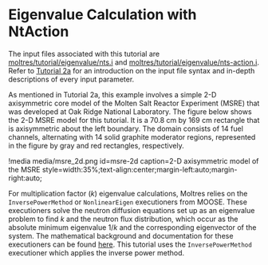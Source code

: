 # Eigenvalue Calculation with NtAction

The input files associated with this tutorial are
[moltres/tutorial/eigenvalue/nts.i](https://github.com/arfc/moltres/blob/devel/tutorial/eigenvalue/nts.i) and
[moltres/tutorial/eigenvalue/nts-action.i](https://github.com/arfc/moltres/blob/devel/tutorial/eigenvalue/nts-action.i).
Refer to [Tutorial 2a](getting_started/input_syntax.md) for an introduction on the input file
syntax and in-depth descriptions of every input parameter.

As mentioned in Tutorial 2a, this example involves a simple 2-D axisymmetric core model of the
Molten Salt Reactor Experiment (MSRE) that was developed at Oak Ridge National Laboratory. The
figure below shows the 2-D MSRE model for this tutorial. It is a 70.8 cm by 169 cm rectangle that
is axisymmetric about the left boundary. The domain consists of 14 fuel channels, alternating with
14 solid graphite moderator regions, represented in the figure by gray and red rectangles,
respectively.

!media media/msre_2d.png
       id=msre-2d
       caption=2-D axisymmetric model of the MSRE
       style=width:35%;text-align:center;margin-left:auto;margin-right:auto;

For multiplication factor ($k$) eigenvalue calculations, Moltres relies on the
`InversePowerMethod` or `NonlinearEigen` executioners from MOOSE. These executioners solve the
neutron diffusion equations set up as an eigenvalue problem to find $k$ and the neutron flux
distribution, which occur as the absolute minimum eigenvalue $1/k$ and the corresponding
eigenvector of the system. The mathematical background and documentation for these executioners can
be found [here](https://mooseframework.inl.gov/source/executioners/InversePowerMethod.html). This
tutorial uses the `InversePowerMethod` executioner which applies the inverse power method.


